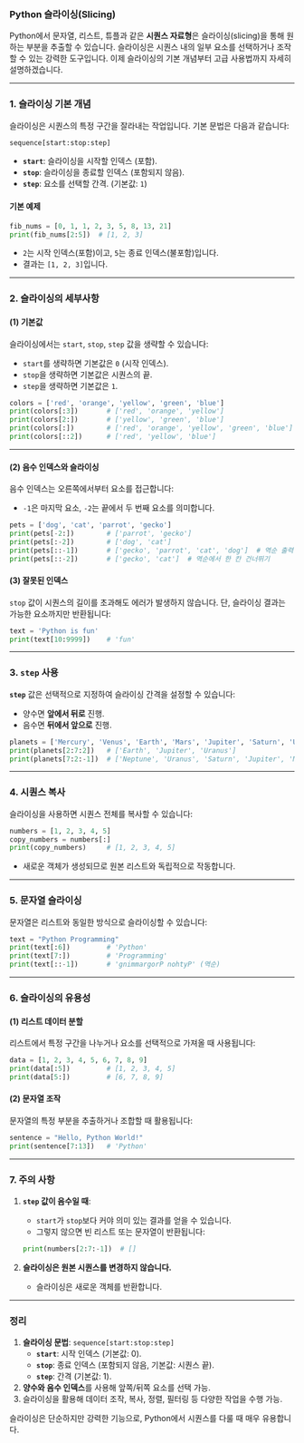 ### **Python 슬라이싱(Slicing)**

Python에서 문자열, 리스트, 튜플과 같은 **시퀀스 자료형**은 슬라이싱(slicing)을 통해 원하는 부분을 추출할 수 있습니다. 슬라이싱은 시퀀스 내의 일부 요소를 선택하거나 조작할 수 있는 강력한 도구입니다. 이제 슬라이싱의 기본 개념부터 고급 사용법까지 자세히 설명하겠습니다.

---

### **1. 슬라이싱 기본 개념**
슬라이싱은 시퀀스의 특정 구간을 잘라내는 작업입니다. 기본 문법은 다음과 같습니다:

```python
sequence[start:stop:step]
```

- **`start`**: 슬라이싱을 시작할 인덱스 (포함).
- **`stop`**: 슬라이싱을 종료할 인덱스 (포함되지 않음).
- **`step`**: 요소를 선택할 간격. (기본값: `1`)

#### **기본 예제**
```python
fib_nums = [0, 1, 1, 2, 3, 5, 8, 13, 21]
print(fib_nums[2:5])  # [1, 2, 3]
```
- `2`는 시작 인덱스(포함)이고, `5`는 종료 인덱스(불포함)입니다.
- 결과는 `[1, 2, 3]`입니다.

---

### **2. 슬라이싱의 세부사항**

#### **(1) 기본값**
슬라이싱에서는 `start`, `stop`, `step` 값을 생략할 수 있습니다:
- `start`를 생략하면 기본값은 `0` (시작 인덱스).
- `stop`을 생략하면 기본값은 시퀀스의 끝.
- `step`을 생략하면 기본값은 `1`.

```python
colors = ['red', 'orange', 'yellow', 'green', 'blue']
print(colors[:3])       # ['red', 'orange', 'yellow']
print(colors[2:])       # ['yellow', 'green', 'blue']
print(colors[:])        # ['red', 'orange', 'yellow', 'green', 'blue']
print(colors[::2])      # ['red', 'yellow', 'blue']
```

---

#### **(2) 음수 인덱스와 슬라이싱**
음수 인덱스는 오른쪽에서부터 요소를 접근합니다:
- `-1`은 마지막 요소, `-2`는 끝에서 두 번째 요소를 의미합니다.

```python
pets = ['dog', 'cat', 'parrot', 'gecko']
print(pets[-2:])        # ['parrot', 'gecko']
print(pets[:-2])        # ['dog', 'cat']
print(pets[::-1])       # ['gecko', 'parrot', 'cat', 'dog']  # 역순 출력
print(pets[::-2])       # ['gecko', 'cat']  # 역순에서 한 칸 건너뛰기
```

#### **(3) 잘못된 인덱스**
`stop` 값이 시퀀스의 길이를 초과해도 에러가 발생하지 않습니다. 단, 슬라이싱 결과는 가능한 요소까지만 반환됩니다:
```python
text = 'Python is fun'
print(text[10:9999])    # 'fun'
```

---

### **3. `step` 사용**
**`step`** 값은 선택적으로 지정하여 슬라이싱 간격을 설정할 수 있습니다:
- 양수면 **앞에서 뒤로** 진행.
- 음수면 **뒤에서 앞으로** 진행.

```python
planets = ['Mercury', 'Venus', 'Earth', 'Mars', 'Jupiter', 'Saturn', 'Uranus', 'Neptune']
print(planets[2:7:2])   # ['Earth', 'Jupiter', 'Uranus']
print(planets[7:2:-1])  # ['Neptune', 'Uranus', 'Saturn', 'Jupiter', 'Mars']
```

---

### **4. 시퀀스 복사**
슬라이싱을 사용하면 시퀀스 전체를 복사할 수 있습니다:
```python
numbers = [1, 2, 3, 4, 5]
copy_numbers = numbers[:]
print(copy_numbers)     # [1, 2, 3, 4, 5]
```
- 새로운 객체가 생성되므로 원본 리스트와 독립적으로 작동합니다.

---

### **5. 문자열 슬라이싱**
문자열은 리스트와 동일한 방식으로 슬라이싱할 수 있습니다:
```python
text = "Python Programming"
print(text[:6])         # 'Python'
print(text[7:])         # 'Programming'
print(text[::-1])       # 'gnimmargorP nohtyP' (역순)
```

---

### **6. 슬라이싱의 유용성**
#### **(1) 리스트 데이터 분할**
리스트에서 특정 구간을 나누거나 요소를 선택적으로 가져올 때 사용됩니다:
```python
data = [1, 2, 3, 4, 5, 6, 7, 8, 9]
print(data[:5])         # [1, 2, 3, 4, 5]
print(data[5:])         # [6, 7, 8, 9]
```

#### **(2) 문자열 조작**
문자열의 특정 부분을 추출하거나 조합할 때 활용됩니다:
```python
sentence = "Hello, Python World!"
print(sentence[7:13])   # 'Python'
```

---

### **7. 주의 사항**
1. **`step` 값이 음수일 때**:
   - `start`가 `stop`보다 커야 의미 있는 결과를 얻을 수 있습니다.
   - 그렇지 않으면 빈 리스트 또는 문자열이 반환됩니다:
   ```python
   print(numbers[2:7:-1])  # []
   ```

2. **슬라이싱은 원본 시퀀스를 변경하지 않습니다.**
   - 슬라이싱은 새로운 객체를 반환합니다.

---

### **정리**
1. **슬라이싱 문법**: `sequence[start:stop:step]`
   - **`start`**: 시작 인덱스 (기본값: 0).
   - **`stop`**: 종료 인덱스 (포함되지 않음, 기본값: 시퀀스 끝).
   - **`step`**: 간격 (기본값: 1).
2. **양수와 음수 인덱스**를 사용해 앞쪽/뒤쪽 요소를 선택 가능.
3. 슬라이싱을 활용해 데이터 조작, 복사, 정렬, 필터링 등 다양한 작업을 수행 가능.

슬라이싱은 단순하지만 강력한 기능으로, Python에서 시퀀스를 다룰 때 매우 유용합니다.
